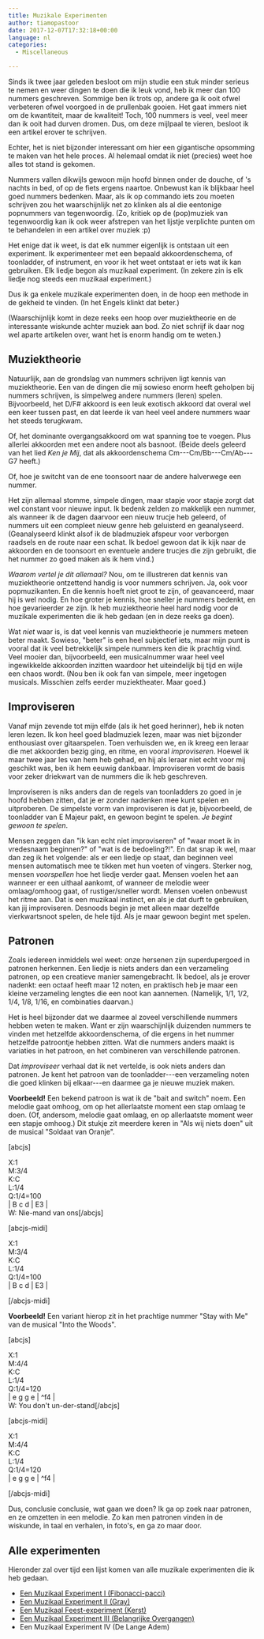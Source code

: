 ```yaml
---
title: Muzikale Experimenten
author: tiamopastoor
date: 2017-12-07T17:32:18+00:00
language: nl
categories:
  - Miscellaneous

---
```

Sinds ik twee jaar geleden besloot om mijn studie een stuk minder serieus te nemen en weer dingen te doen die ik leuk vond, heb ik meer dan 100 nummers geschreven. Sommige ben ik trots op, andere ga ik ooit ofwel verbeteren ofwel voorgoed in de prullenbak gooien. Het gaat immers niet om de kwantiteit, maar de kwaliteit! Toch, 100 nummers is veel, veel meer dan ik ooit had durven dromen. Dus, om deze mijlpaal te vieren, besloot ik een artikel erover te schrijven.

Echter, het is niet bijzonder interessant om hier een gigantische opsomming te maken van het hele proces. Al helemaal omdat ik niet (precies) weet hoe alles tot stand is gekomen.


Nummers vallen dikwijls gewoon mijn hoofd binnen onder de douche, of 's nachts in bed, of op de fiets ergens naartoe. Onbewust kan ik blijkbaar heel goed nummers bedenken. Maar, als ik op commando iets zou moeten schrijven zou het waarschijnlijk net zo klinken als al die eentonige popnummers van tegenwoordig. (Zo, kritiek op de (pop)muziek van tegenwoordig kan ik ook weer afstrepen van het lijstje verplichte punten om te behandelen in een artikel over muziek :p)

Het enige dat ik weet, is dat elk nummer eigenlijk is ontstaan uit een experiment. Ik experimenteer met een bepaald akkoordenschema, of toonladder, of instrument, en voor ik het weet ontstaat er iets wat ik kan gebruiken. Elk liedje begon als muzikaal experiment. (In zekere zin is elk liedje nog steeds een muzikaal experiment.)

Dus ik ga enkele muzikale experimenten doen, in de hoop een methode in de gekheid te vinden. (In het Engels klinkt dat beter.)

(Waarschijnlijk komt in deze reeks een hoop over muziektheorie en de interessante wiskunde achter muziek aan bod. Zo niet schrijf ik daar nog wel aparte artikelen over, want het is enorm handig om te weten.)

## Muziektheorie

Natuurlijk, aan de grondslag van nummers schrijven ligt kennis van muziektheorie. Een van de dingen die mij sowieso enorm heeft geholpen bij nummers schrijven, is simpelweg andere nummers (leren) spelen. Bijvoorbeeld, het D/F# akkoord is een leuk exotisch akkoord dat overal wel een keer tussen past, en dat leerde ik van heel veel andere nummers waar het steeds terugkwam.

Of, het dominante overgangsakkoord om wat spanning toe te voegen. Plus allerlei akkoorden met een andere noot als basnoot. (Beide deels geleerd van het lied _Ken je Mij_, dat als akkoordenschema Cm---Cm/Bb---Cm/Ab---G7 heeft.)

Of, hoe je switcht van de ene toonsoort naar de andere halverwege een nummer.

Het zijn allemaal stomme, simpele dingen, maar stapje voor stapje zorgt dat wel constant voor nieuwe input. Ik bedenk zelden zo makkelijk een nummer, als wanneer ik de dagen daarvoor een nieuw trucje heb geleerd, of nummers uit een compleet nieuw genre heb geluisterd en geanalyseerd. (Geanalyseerd klinkt alsof ik de bladmuziek afspeur voor verborgen raadsels en de route naar een schat. Ik bedoel gewoon dat ik kijk naar de akkoorden en de toonsoort en eventuele andere trucjes die zijn gebruikt, die het nummer zo goed maken als ik hem vind.)

_Waarom vertel je dit allemaal?_ Nou, om te illustreren dat kennis van muziektheorie ontzettend handig is voor nummers schrijven. Ja, ook voor popmuzikanten. En die kennis hoeft niet groot te zijn, of geavanceerd, maar hij is wel nodig. En hoe groter je kennis, hoe sneller je nummers bedenkt, en hoe gevarieerder ze zijn. Ik heb muziektheorie heel hard nodig voor de muzikale experimenten die ik heb gedaan (en in deze reeks ga doen).

Wat _niet_ waar is, is dat veel kennis van muziektheorie je nummers meteen beter maakt. Sowieso, "beter" is een heel subjectief iets, maar mijn punt is vooral dat ik veel betrekkelijk simpele nummers ken die ik prachtig vind. Veel mooier dan, bijvoorbeeld, een musicalnummer waar heel veel ingewikkelde akkoorden inzitten waardoor het uiteindelijk bij tijd en wijle een chaos wordt. (Nou ben ik ook fan van simpele, meer ingetogen musicals. Misschien zelfs eerder muziektheater. Maar goed.)

## Improviseren

Vanaf mijn zevende tot mijn elfde (als ik het goed herinner), heb ik noten leren lezen. Ik kon heel goed bladmuziek lezen, maar was niet bijzonder enthousiast over gitaarspelen. Toen verhuisden we, en ik kreeg een leraar die met akkoorden bezig ging, en ritme, en vooral _improviseren_. Hoewel ik maar twee jaar les van hem heb gehad, en hij als leraar niet echt voor mij geschikt was, ben ik hem eeuwig dankbaar. Improviseren vormt de basis voor zeker driekwart van de nummers die ik heb geschreven.

Improviseren is niks anders dan de regels van toonladders zo goed in je hoofd hebben zitten, dat je er zonder nadenken mee kunt spelen en uitproberen. De simpelste vorm van improviseren is dat je, bijvoorbeeld, de toonladder van E Majeur pakt, en gewoon begint te spelen. _Je begint gewoon te spelen_.

Mensen zeggen dan "ik kan echt niet improviseren" of "waar moet ik in vredesnaam beginnen?" of "wat is de bedoeling?!". En dat snap ik wel, maar dan zeg ik het volgende: als er een liedje op staat, dan beginnen veel mensen automatisch mee te tikken met hun voeten of vingers. Sterker nog, mensen _voorspellen_ hoe het liedje verder gaat. Mensen voelen het aan wanneer er een uithaal aankomt, of wanneer de melodie weer omlaag/omhoog gaat, of rustiger/sneller wordt. Mensen voelen onbewust het ritme aan. Dat is een muzikaal instinct, en als je dat durft te gebruiken, kan jij improviseren. Desnoods begin je met alleen maar dezelfde vierkwartsnoot spelen, de hele tijd. Als je maar gewoon begint met spelen.

## Patronen

Zoals iedereen inmiddels wel weet: onze hersenen zijn superdupergoed in patronen herkennen. Een liedje is niets anders dan een verzameling patronen, op een creatieve manier samengebracht. Ik bedoel, als je erover nadenkt: een octaaf heeft maar 12 noten, en praktisch heb je maar een kleine verzameling lengtes die een noot kan aannemen. (Namelijk, 1/1, 1/2, 1/4, 1/8, 1/16, en combinaties daarvan.)

Het is heel bijzonder dat we daarmee al zoveel verschillende nummers hebben weten te maken. Want er zijn waarschijnlijk duizenden nummers te vinden met hetzelfde akkoordenschema, of die ergens in het nummer hetzelfde patroontje hebben zitten. Wat die nummers anders maakt is variaties in het patroon, en het combineren van verschillende patronen.

Dat _improviseer_ verhaal dat ik net vertelde, is ook niets anders dan patronen. Je kent het patroon van de toonladder---een verzameling noten die goed klinken bij elkaar---en daarmee ga je nieuwe muziek maken.

**Voorbeeld!** Een bekend patroon is wat ik de "bait and switch" noem. Een melodie gaat omhoog, om op het allerlaatste moment een stap omlaag te doen. (Of, andersom, melodie gaat omlaag, en op allerlaatste moment weer een stapje omhoog.) Dit stukje zit meerdere keren in "Als wij niets doen" uit de musical "Soldaat van Oranje".

[abcjs]

X:1  
M:3/4  
K:C  
L:1/4  
Q:1/4=100  
| B c d | E3 |  
W: Nie-mand van ons[/abcjs]

[abcjs-midi]

X:1  
M:3/4  
K:C  
L:1/4  
Q:1/4=100  
| B c d | E3 |

[/abcjs-midi]

**Voorbeeld!** Een variant hierop zit in het prachtige nummer "Stay with Me" van de musical "Into the Woods".

[abcjs]

X:1  
M:4/4  
K:C  
L:1/4  
Q:1/4=120  
| e g g e | ^f4 |  
W: You don't un-der-stand[/abcjs]

[abcjs-midi]

X:1  
M:4/4  
K:C  
L:1/4  
Q:1/4=120  
| e g g e | ^f4 |

[/abcjs-midi]

Dus, conclusie conclusie, wat gaan we doen? Ik ga op zoek naar patronen, en ze omzetten in een melodie. Zo kan men patronen vinden in de wiskunde, in taal en verhalen, in foto's, en ga zo maar door.

## Alle experimenten

Hieronder zal over tijd een lijst komen van alle muzikale experimenten die ik heb gedaan.

  * [Een Muzikaal Experiment I (Fibonacci-pacci)][1]
  * [Een Muzikaal Experiment II (Gray)][2]
  * [Een Muzikaal Feest-experiment (Kerst)][3]
  * [Een Muzikaal Experiment III (Belangrijke Overgangen)][4]
  * Een Muzikaal Experiment IV (De Lange Adem)

 [1]: /muzikale-meesterwerken/muzikaal-experiment-i-fibonacci-pacci/
 [2]: /gewoon-een-gedachte/muzikaal-experiment-ii-gray/
 [3]: /muzikale-meesterwerken/muzikaal-feest-experiment-kerst/
 [4]: /muzikale-meesterwerken/muzikaal-experiment-iii-belangrijke-overgangen/